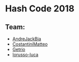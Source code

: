 Hash Code 2018
==============

Team:
-----

- [AndreJackBia](https://www.github.com/AndreJackBia)
- [CostantiniMatteo](https://github.com/CostantiniMatteo)
- [Getrio](https://github.com/Getrio)
- [lorusso-luca](https://github.com/lorusso-luca)
